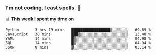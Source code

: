 ### I'm not coding. I cast spells. 🎩

📊 **This week I spent my time on**
<!--START_SECTION:waka-->
```text
Python       3 hrs 19 mins   █████████████████▒░░░░░░░   69.69 % 
JavaScript   38 mins         ███▒░░░░░░░░░░░░░░░░░░░░░   13.48 % 
YAML         14 mins         █▒░░░░░░░░░░░░░░░░░░░░░░░   04.98 % 
SQL          14 mins         █▒░░░░░░░░░░░░░░░░░░░░░░░   04.94 % 
JSON         8 mins          ▓░░░░░░░░░░░░░░░░░░░░░░░░   03.14 % 
```
<!--END_SECTION:waka-->
